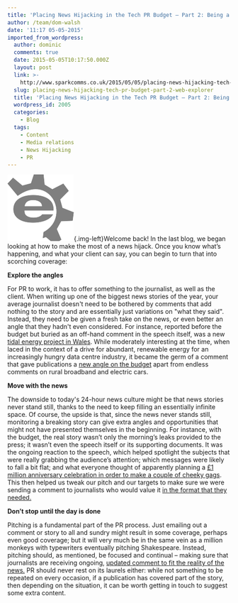 ```yaml
---
title: 'Placing News Hijacking in the Tech PR Budget – Part 2: Being a Web Explorer'
author: /team/dom-walsh
date: '11:17 05-05-2015'
imported_from_wordpress:
  author: dominic
  comments: true
  date: 2015-05-05T10:17:50.000Z
  layout: post
  link: >-
    http://www.sparkcomms.co.uk/2015/05/05/placing-news-hijacking-tech-pr-budget-part-2-web-explorer/
  slug: placing-news-hijacking-tech-pr-budget-part-2-web-explorer
  title: 'Placing News Hijacking in the Tech PR Budget – Part 2: Being a Web Explorer'
  wordpress_id: 2005
  categories:
    - Blog
  tags:
    - Content
    - Media relations
    - News Hijacking
    - PR
---
```


![options-47081_640](options-47081_640-150x150.png){.img-left}Welcome back! In the last blog, we began looking at how to make the most of a news hijack. Once you know what’s happening, and what your client can say, you can begin to turn that into scorching coverage:

**Explore the angles**

For PR to work, it has to offer something to the journalist, as well as the client. When writing up one of the biggest news stories of the year, your average journalist doesn't need to be bothered by comments that add nothing to the story and are essentially just variations on "what they said". Instead, they need to be given a fresh take on the news, or even better an angle that they hadn't even considered. For instance, reported before the budget but buried as an off-hand comment in the speech itself, was a new [tidal energy project in Wales](http://www.tidallagoonswanseabay.com/). While moderately interesting at the time, when laced in the context of a drive for abundant, renewable energy for an increasingly hungry data centre industry, it became the germ of a comment that gave publications a [new angle on the budget](http://www.cbronline.com/news/verticals/the-boardroom/5-tech-take-aways-from-the-2015-budget-4535488) apart from endless comments on rural broadband and electric cars.

**Move with the news**

The downside to today's 24-hour news culture might be that news stories never stand still, thanks to the need to keep filling an essentially infinite space. Of course, the upside is that, since the news never stands still, monitoring a breaking story can give extra angles and opportunities that might not have presented themselves in the beginning. For instance, with the budget, the real story wasn’t only the morning’s leaks provided to the press; it wasn’t even the speech itself or its supporting documents. It was the ongoing reaction to the speech, which helped spotlight the subjects that were really grabbing the audience’s attention; which messages were likely to fall a bit flat; and what everyone thought of apparently planning a [£1 million anniversary celebration in order to make a couple of cheeky gags](http://www.independent.co.uk/news/uk/politics/budget-2015-george-osbornes-three-jokes-that-cost-the-taxpayer-41-million-10117998.html). This then helped us tweak our pitch and our targets to make sure we were sending a comment to journalists who would value it [in the format that they needed.](http://www.channelweb.co.uk/crn-uk/news/2400526/budget-channel-wary-of-digital-tax-it-project)

**Don’t stop until the day is done**

Pitching is a fundamental part of the PR process. Just emailing out a comment or story to all and sundry might result in some coverage, perhaps even good coverage; but it will very much be in the same vein as a million monkeys with typewriters eventually pitching Shakespeare. Instead, pitching should, as mentioned, be focused and continual – making sure that journalists are receiving ongoing, [updated comment to fit the reality of the news.](http://www.itproportal.com/2015/03/18/budget-2015-in-depth-industry-reaction-analysis/) PR should never rest on its laurels either: while not something to be repeated on every occasion, if a publication has covered part of the story, then depending on the situation, it can be worth getting in touch to suggest some extra content.
